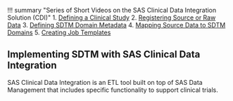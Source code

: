 !!! summary "Series of Short Videos on the SAS Clinical Data Integration Solution (CDI)"
    1. [Defining a Clinical Study](https://youtu.be/JftoqxZdd5I)
    2. [Registering Source or Raw Data](https://youtu.be/lRz5t5UIN_U)
    3. [Defining SDTM Domain Metadata](https://youtu.be/kockvXrONiE)
    4. [Mapping Source Data to SDTM Domains](https://youtu.be/h0Ds8zr5DHc)
    5. [Creating Job Templates](https://youtu.be/vEOy6EkTbIA)

## Implementing SDTM with SAS Clinical Data Integration

SAS Clinical Data Integration is an ETL tool built on top of SAS Data Management that includes specific functionality to support clinical trials.



